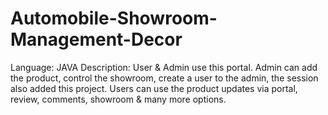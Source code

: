 # Automobile-Showroom-Management-Decor
Language: JAVA Description: User &amp; Admin use this portal. Admin can add the product, control the showroom, create a user to the admin, the session also added this project. Users can use the product updates via portal, review, comments, showroom &amp; many more options.
